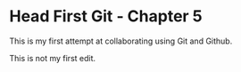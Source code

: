 # Head First Git - Chapter 5

This is my first attempt at collaborating using Git and Github.

This is not my first edit.